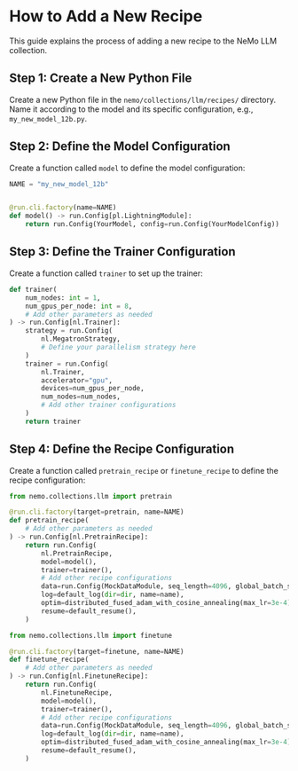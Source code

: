 # How to Add a New Recipe

This guide explains the process of adding a new recipe to the NeMo LLM collection.

## Step 1: Create a New Python File

Create a new Python file in the `nemo/collections/llm/recipes/` directory. Name it according to the model and its specific configuration, e.g., `my_new_model_12b.py`.

## Step 2: Define the Model Configuration

Create a function called `model` to define the model configuration:

```python
NAME = "my_new_model_12b"


@run.cli.factory(name=NAME)
def model() -> run.Config[pl.LightningModule]:
    return run.Config(YourModel, config=run.Config(YourModelConfig))
```

## Step 3: Define the Trainer Configuration

Create a function called `trainer` to set up the trainer:

```python
def trainer(
    num_nodes: int = 1,
    num_gpus_per_node: int = 8,
    # Add other parameters as needed
) -> run.Config[nl.Trainer]:
    strategy = run.Config(
        nl.MegatronStrategy,
        # Define your parallelism strategy here
    )
    trainer = run.Config(
        nl.Trainer,
        accelerator="gpu",
        devices=num_gpus_per_node,
        num_nodes=num_nodes,
        # Add other trainer configurations
    )
    return trainer
```

## Step 4: Define the Recipe Configuration

Create a function called `pretrain_recipe` or `finetune_recipe` to define the recipe configuration:

```python
from nemo.collections.llm import pretrain

@run.cli.factory(target=pretrain, name=NAME)
def pretrain_recipe(
    # Add other parameters as needed
) -> run.Config[nl.PretrainRecipe]:
    return run.Config(
        nl.PretrainRecipe,
        model=model(),
        trainer=trainer(),
        # Add other recipe configurations
        data=run.Config(MockDataModule, seq_length=4096, global_batch_size=512, micro_batch_size=1),
        log=default_log(dir=dir, name=name),
        optim=distributed_fused_adam_with_cosine_annealing(max_lr=3e-4),
        resume=default_resume(),
    )
```

```python
from nemo.collections.llm import finetune

@run.cli.factory(target=finetune, name=NAME)
def finetune_recipe(
    # Add other parameters as needed
) -> run.Config[nl.FinetuneRecipe]:
    return run.Config(
        nl.FinetuneRecipe,
        model=model(),
        trainer=trainer(),
        # Add other recipe configurations
        data=run.Config(MockDataModule, seq_length=4096, global_batch_size=512, micro_batch_size=1),
        log=default_log(dir=dir, name=name),
        optim=distributed_fused_adam_with_cosine_annealing(max_lr=3e-4),
        resume=default_resume(),
    )
```